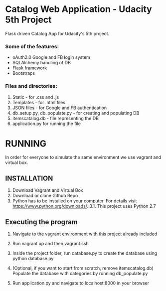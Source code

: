 # Catalog Web Application - Udacity 5th Project
Flask driven Catalog App for Udacity's 5th project.

### Some of the features:
- oAuth2.0 Google and FB login system
- SQLAlchemy handling of DB
- Flask framework
- Bootstraps

### Files and directories:
1. Static - for .css and .js 
2. Templates - for .html files
3. JSON files - for Google and FB authentication
4. db_setup.py, db_populate.py - for creating and populating DB
5. itemscatalog.db - file representing the DB
6. application.py for running the file


# RUNNING
In order for everyone to simulate the same environment we use vagrant and virtual box.

## INSTALLATION 
  1. Download Vagrant and Virtual Box
  2. Download or clone Github Repo
  3. Python has to be installed on your computer. For details visit https://www.python.org/downloads/. 
    3.1. This project uses Python 2.7
  
## Executing the program
1. Navigate to the vagrant environment with this project already included

2. Run vagrant up and then vagrant ssh

3. Inside the project folder, run database.py to create the database using python database.py

4. (Optional, if you want to start from scratch, remove itemscatalog.db) Populate the database with categories by running db_populate.py 

5. Run application.py and navigate to localhost:8000 in your browser
